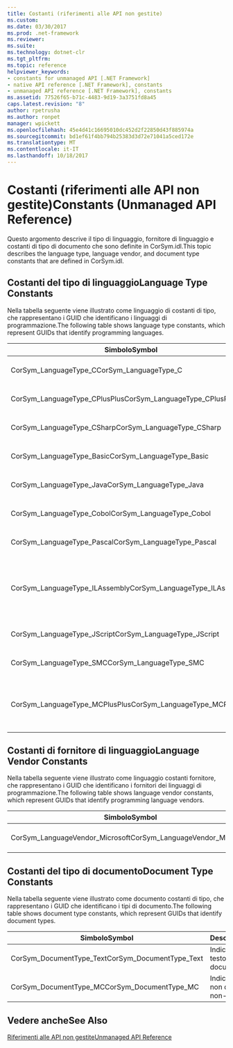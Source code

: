 ```yaml
---
title: Costanti (riferimenti alle API non gestite)
ms.custom: 
ms.date: 03/30/2017
ms.prod: .net-framework
ms.reviewer: 
ms.suite: 
ms.technology: dotnet-clr
ms.tgt_pltfrm: 
ms.topic: reference
helpviewer_keywords:
- constants for unmanaged API [.NET Framework]
- native API reference [.NET Framework], constants
- unmanaged API reference [.NET Framework], constants
ms.assetid: 77526f65-b71c-4483-9d19-3a3751fd8a45
caps.latest.revision: "8"
author: rpetrusha
ms.author: ronpet
manager: wpickett
ms.openlocfilehash: 45e4d41c16695010dc452d2f22850d43f885974a
ms.sourcegitcommit: bd1ef61f4bb794b25383d3d72e71041a5ced172e
ms.translationtype: MT
ms.contentlocale: it-IT
ms.lasthandoff: 10/18/2017
---
```

# <a name="constants-unmanaged-api-reference"></a><span data-ttu-id="d3bcb-102">Costanti (riferimenti alle API non gestite)</span><span class="sxs-lookup"><span data-stu-id="d3bcb-102">Constants (Unmanaged API Reference)</span></span>
<span data-ttu-id="d3bcb-103">Questo argomento descrive il tipo di linguaggio, fornitore di linguaggio e costanti di tipo di documento che sono definite in CorSym.idl.</span><span class="sxs-lookup"><span data-stu-id="d3bcb-103">This topic describes the language type, language vendor, and document type constants that are defined in CorSym.idl.</span></span>  
  
## <a name="language-type-constants"></a><span data-ttu-id="d3bcb-104">Costanti del tipo di linguaggio</span><span class="sxs-lookup"><span data-stu-id="d3bcb-104">Language Type Constants</span></span>  
 <span data-ttu-id="d3bcb-105">Nella tabella seguente viene illustrato come linguaggio di costanti di tipo, che rappresentano i GUID che identificano i linguaggi di programmazione.</span><span class="sxs-lookup"><span data-stu-id="d3bcb-105">The following table shows language type constants, which represent GUIDs that identify programming languages.</span></span>  
  
|<span data-ttu-id="d3bcb-106">Simbolo</span><span class="sxs-lookup"><span data-stu-id="d3bcb-106">Symbol</span></span>|<span data-ttu-id="d3bcb-107">Descrizione</span><span class="sxs-lookup"><span data-stu-id="d3bcb-107">Description</span></span>|  
|------------|-----------------|  
|<span data-ttu-id="d3bcb-108">CorSym_LanguageType_C</span><span class="sxs-lookup"><span data-stu-id="d3bcb-108">CorSym_LanguageType_C</span></span>|<span data-ttu-id="d3bcb-109">Indica il linguaggio C.</span><span class="sxs-lookup"><span data-stu-id="d3bcb-109">Indicates the C language.</span></span>|  
|<span data-ttu-id="d3bcb-110">CorSym_LanguageType_CPlusPlus</span><span class="sxs-lookup"><span data-stu-id="d3bcb-110">CorSym_LanguageType_CPlusPlus</span></span>|<span data-ttu-id="d3bcb-111">Indica il linguaggio C++.</span><span class="sxs-lookup"><span data-stu-id="d3bcb-111">Indicates the C++ language.</span></span>|  
|<span data-ttu-id="d3bcb-112">CorSym_LanguageType_CSharp</span><span class="sxs-lookup"><span data-stu-id="d3bcb-112">CorSym_LanguageType_CSharp</span></span>|<span data-ttu-id="d3bcb-113">Indica il linguaggio c#.</span><span class="sxs-lookup"><span data-stu-id="d3bcb-113">Indicates the C# language.</span></span>|  
|<span data-ttu-id="d3bcb-114">CorSym_LanguageType_Basic</span><span class="sxs-lookup"><span data-stu-id="d3bcb-114">CorSym_LanguageType_Basic</span></span>|<span data-ttu-id="d3bcb-115">Indica la lingua di base.</span><span class="sxs-lookup"><span data-stu-id="d3bcb-115">Indicates the Basic language.</span></span>|  
|<span data-ttu-id="d3bcb-116">CorSym_LanguageType_Java</span><span class="sxs-lookup"><span data-stu-id="d3bcb-116">CorSym_LanguageType_Java</span></span>|<span data-ttu-id="d3bcb-117">Indica il linguaggio Java.</span><span class="sxs-lookup"><span data-stu-id="d3bcb-117">Indicates the Java language.</span></span>|  
|<span data-ttu-id="d3bcb-118">CorSym_LanguageType_Cobol</span><span class="sxs-lookup"><span data-stu-id="d3bcb-118">CorSym_LanguageType_Cobol</span></span>|<span data-ttu-id="d3bcb-119">Indica la lingua COBOL.</span><span class="sxs-lookup"><span data-stu-id="d3bcb-119">Indicates the COBOL language.</span></span>|  
|<span data-ttu-id="d3bcb-120">CorSym_LanguageType_Pascal</span><span class="sxs-lookup"><span data-stu-id="d3bcb-120">CorSym_LanguageType_Pascal</span></span>|<span data-ttu-id="d3bcb-121">Indica la lingua Pascal.</span><span class="sxs-lookup"><span data-stu-id="d3bcb-121">Indicates the Pascal language.</span></span>|  
|<span data-ttu-id="d3bcb-122">CorSym_LanguageType_ILAssembly</span><span class="sxs-lookup"><span data-stu-id="d3bcb-122">CorSym_LanguageType_ILAssembly</span></span>|<span data-ttu-id="d3bcb-123">Indica il codice di assembly di Microsoft intermediate language (MSIL).</span><span class="sxs-lookup"><span data-stu-id="d3bcb-123">Indicates the Microsoft intermediate language (MSIL) assembly code.</span></span>|  
|<span data-ttu-id="d3bcb-124">CorSym_LanguageType_JScript</span><span class="sxs-lookup"><span data-stu-id="d3bcb-124">CorSym_LanguageType_JScript</span></span>|<span data-ttu-id="d3bcb-125">Indica il linguaggio JScript.</span><span class="sxs-lookup"><span data-stu-id="d3bcb-125">Indicates the JScript language.</span></span>|  
|<span data-ttu-id="d3bcb-126">CorSym_LanguageType_SMC</span><span class="sxs-lookup"><span data-stu-id="d3bcb-126">CorSym_LanguageType_SMC</span></span>|<span data-ttu-id="d3bcb-127">Indica il linguaggio SMC.</span><span class="sxs-lookup"><span data-stu-id="d3bcb-127">Indicates the SMC language.</span></span>|  
|<span data-ttu-id="d3bcb-128">CorSym_LanguageType_MCPlusPlus</span><span class="sxs-lookup"><span data-stu-id="d3bcb-128">CorSym_LanguageType_MCPlusPlus</span></span>|<span data-ttu-id="d3bcb-129">Indica il linguaggio C++ abilitato per .NET Framework.</span><span class="sxs-lookup"><span data-stu-id="d3bcb-129">Indicates the C++ language enabled for the .NET Framework.</span></span>|  
  
## <a name="language-vendor-constants"></a><span data-ttu-id="d3bcb-130">Costanti di fornitore di linguaggio</span><span class="sxs-lookup"><span data-stu-id="d3bcb-130">Language Vendor Constants</span></span>  
 <span data-ttu-id="d3bcb-131">Nella tabella seguente viene illustrato come linguaggio costanti fornitore, che rappresentano i GUID che identificano i fornitori dei linguaggi di programmazione.</span><span class="sxs-lookup"><span data-stu-id="d3bcb-131">The following table shows language vendor constants, which represent GUIDs that identify programming language vendors.</span></span>  
  
|<span data-ttu-id="d3bcb-132">Simbolo</span><span class="sxs-lookup"><span data-stu-id="d3bcb-132">Symbol</span></span>|<span data-ttu-id="d3bcb-133">Descrizione</span><span class="sxs-lookup"><span data-stu-id="d3bcb-133">Description</span></span>|  
|------------|-----------------|  
|<span data-ttu-id="d3bcb-134">CorSym_LanguageVendor_Microsoft</span><span class="sxs-lookup"><span data-stu-id="d3bcb-134">CorSym_LanguageVendor_Microsoft</span></span>|<span data-ttu-id="d3bcb-135">Indica a Microsoft.</span><span class="sxs-lookup"><span data-stu-id="d3bcb-135">Indicates Microsoft.</span></span>|  
  
## <a name="document-type-constants"></a><span data-ttu-id="d3bcb-136">Costanti del tipo di documento</span><span class="sxs-lookup"><span data-stu-id="d3bcb-136">Document Type Constants</span></span>  
 <span data-ttu-id="d3bcb-137">Nella tabella seguente viene illustrato come documento costanti di tipo, che rappresentano i GUID che identificano i tipi di documento.</span><span class="sxs-lookup"><span data-stu-id="d3bcb-137">The following table shows document type constants, which represent GUIDs that identify document types.</span></span>  
  
|<span data-ttu-id="d3bcb-138">Simbolo</span><span class="sxs-lookup"><span data-stu-id="d3bcb-138">Symbol</span></span>|<span data-ttu-id="d3bcb-139">Descrizione</span><span class="sxs-lookup"><span data-stu-id="d3bcb-139">Description</span></span>|  
|------------|-----------------|  
|<span data-ttu-id="d3bcb-140">CorSym_DocumentType_Text</span><span class="sxs-lookup"><span data-stu-id="d3bcb-140">CorSym_DocumentType_Text</span></span>|<span data-ttu-id="d3bcb-141">Indica un documento di testo.</span><span class="sxs-lookup"><span data-stu-id="d3bcb-141">Indicates a text document.</span></span>|  
|<span data-ttu-id="d3bcb-142">CorSym_DocumentType_MC</span><span class="sxs-lookup"><span data-stu-id="d3bcb-142">CorSym_DocumentType_MC</span></span>|<span data-ttu-id="d3bcb-143">Indica un documento non di testo.</span><span class="sxs-lookup"><span data-stu-id="d3bcb-143">Indicates a non-text document.</span></span>|  
  
## <a name="see-also"></a><span data-ttu-id="d3bcb-144">Vedere anche</span><span class="sxs-lookup"><span data-stu-id="d3bcb-144">See Also</span></span>  
 [<span data-ttu-id="d3bcb-145">Riferimenti alle API non gestite</span><span class="sxs-lookup"><span data-stu-id="d3bcb-145">Unmanaged API Reference</span></span>](../../../docs/framework/unmanaged-api/index.md)
